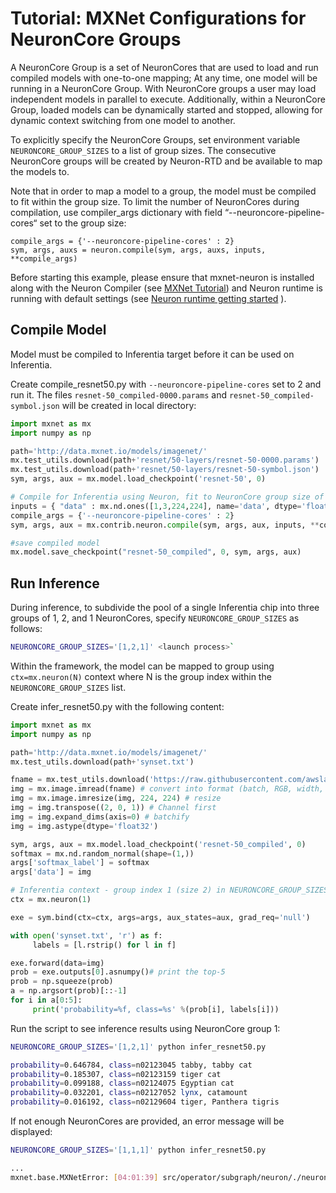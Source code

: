 # Tutorial: MXNet Configurations for NeuronCore Groups

A NeuronCore Group is a set of NeuronCores that are used to load and run compiled models with one-to-one mapping; At any time, one model will be running in a NeuronCore Group. With NeuronCore groups a user may load independent models in parallel to execute. Additionally, within a NeuronCore Group, loaded models can be dynamically started and stopped, allowing for dynamic context switching from one model to another.

To explicitly specify the NeuronCore Groups, set environment variable `NEURONCORE_GROUP_SIZES` to a list of group sizes. The consecutive NeuronCore groups will be created by Neuron-RTD and be available to map the models to.

Note that in order to map a model to a group, the model must be compiled to fit within the group size. To limit the number of NeuronCores during compilation, use compiler_args dictionary with field “--neuroncore-pipeline-cores“ set to the group size:

```
compile_args = {'--neuroncore-pipeline-cores' : 2}
sym, args, auxs = neuron.compile(sym, args, auxs, inputs, **compile_args)
```

Before starting this example, please ensure that mxnet-neuron is installed along with the Neuron Compiler (see [MXNet Tutorial](./tutorial-compile-infer.md)) and Neuron runtime is running with default settings (see [Neuron runtime getting started](./../neuron-runtime/nrt_start.md) ).

## Compile Model

Model must be compiled to Inferentia target before it can be used on Inferentia.

Create compile_resnet50.py with `--neuroncore-pipeline-cores` set to 2 and run it. The files `resnet-50_compiled-0000.params` and `resnet-50_compiled-symbol.json` will be created in local directory:

```python
import mxnet as mx
import numpy as np

path='http://data.mxnet.io/models/imagenet/'
mx.test_utils.download(path+'resnet/50-layers/resnet-50-0000.params')
mx.test_utils.download(path+'resnet/50-layers/resnet-50-symbol.json')
sym, args, aux = mx.model.load_checkpoint('resnet-50', 0)

# Compile for Inferentia using Neuron, fit to NeuronCore group size of 2
inputs = { "data" : mx.nd.ones([1,3,224,224], name='data', dtype='float32') }
compile_args = {'--neuroncore-pipeline-cores' : 2}
sym, args, aux = mx.contrib.neuron.compile(sym, args, aux, inputs, **compile_args)

#save compiled model
mx.model.save_checkpoint("resnet-50_compiled", 0, sym, args, aux)

```

## Run Inference

During inference, to subdivide the pool of a single Inferentia chip into three groups of 1, 2, and 1 NeuronCores, specify `NEURONCORE_GROUP_SIZES` as follows:

```bash
NEURONCORE_GROUP_SIZES='[1,2,1]' <launch process>`
```

Within the framework, the model can be mapped to group using  `ctx=mx.neuron(N)` context where N is the group index within the `NEURONCORE_GROUP_SIZES` list.

Create infer_resnet50.py with the following content:

```python
import mxnet as mx
import numpy as np

path='http://data.mxnet.io/models/imagenet/'
mx.test_utils.download(path+'synset.txt')

fname = mx.test_utils.download('https://raw.githubusercontent.com/awslabs/mxnet-model-server/master/docs/images/kitten_small.jpg?raw=true')
img = mx.image.imread(fname) # convert into format (batch, RGB, width, height)
img = mx.image.imresize(img, 224, 224) # resize
img = img.transpose((2, 0, 1)) # Channel first
img = img.expand_dims(axis=0) # batchify
img = img.astype(dtype='float32')

sym, args, aux = mx.model.load_checkpoint('resnet-50_compiled', 0)
softmax = mx.nd.random_normal(shape=(1,))
args['softmax_label'] = softmax
args['data'] = img

# Inferentia context - group index 1 (size 2) in NEURONCORE_GROUP_SIZES=[1,2,1]
ctx = mx.neuron(1)

exe = sym.bind(ctx=ctx, args=args, aux_states=aux, grad_req='null')

with open('synset.txt', 'r') as f:
     labels = [l.rstrip() for l in f]

exe.forward(data=img)
prob = exe.outputs[0].asnumpy()# print the top-5
prob = np.squeeze(prob)
a = np.argsort(prob)[::-1]
for i in a[0:5]:
     print('probability=%f, class=%s' %(prob[i], labels[i]))
```

Run the script to see inference results using NeuronCore group 1:

```bash
NEURONCORE_GROUP_SIZES='[1,2,1]' python infer_resnet50.py
```

```bash
probability=0.646784, class=n02123045 tabby, tabby cat
probability=0.185307, class=n02123159 tiger cat
probability=0.099188, class=n02124075 Egyptian cat
probability=0.032201, class=n02127052 lynx, catamount
probability=0.016192, class=n02129604 tiger, Panthera tigris
```

If not enough NeuronCores are provided, an error message will be displayed:

```bash
NEURONCORE_GROUP_SIZES='[1,1,1]' python infer_resnet50.py
```

```bash
...
mxnet.base.MXNetError: [04:01:39] src/operator/subgraph/neuron/./neuron_util.h:541: Check failed: rsp.status().code() == 0: Failed load model with Neuron-RTD Error. Neuron-RTD Status Code: 9, details: ""
```
